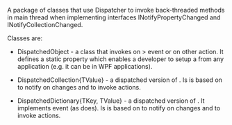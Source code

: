 A package of classes that use Dispatcher to invoke back-threaded methods in main thread when implementing interfaces
INotifyPropertyChanged and INotifyCollectionChanged.

Classes are:
* DispatchedObject - a class that invokes <see cref="Dispatcher"/> on <see cref="PropertyChanged"/>> event or on other action.
 It defines a static <see cref="ApplicationDispatcher"/> property which enables a developer to setup a <see cref="Dispatcher"/> from any application
 (e.g. it can be <see cref="Application.Current.Dispatcher"/> in WPF applications).


* DispatchedCollection{TValue} - a dispatched version of <see cref="ObservableCollection{TValue}"/>.
 Is is based on <see cref="DispatchedObject"/> to notify on changes and to invoke actions.

* DispatchedDictionary{TKey, TValue} - a dispatched version of <see cref="Dictionary{TKey, TValue}"/>. 
 It implements <see cref="INotifyCollectionChanged"/> event (as <see cref="DispatchedCollection{TValue}"/> does).
 Is is based on <see cref="DispatchedObject"/> to notify on changes and to invoke actions.